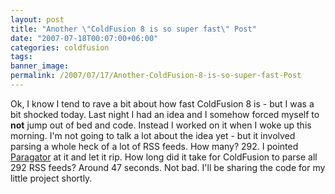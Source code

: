 ```yaml
---
layout: post
title: "Another \"ColdFusion 8 is so super fast\" Post"
date: "2007-07-18T00:07:00+06:00"
categories: coldfusion 
tags: 
banner_image: 
permalink: /2007/07/17/Another-ColdFusion-8-is-so-super-fast-Post
---
```


Ok, I know I tend to rave a bit about how fast ColdFusion 8 is - but I was a bit shocked today. Last night I had an idea and I somehow forced myself to <b>not</b> jump out of bed and code. Instead I worked on it when I woke up this morning. I'm not going to talk a lot about the idea yet - but it involved parsing a whole heck of a lot of RSS feeds. How many? 292. I pointed <a href="http://paragator.riaforge.org/">Paragator</a> at it and let it rip. How long did it take for ColdFusion to parse all 292 RSS feeds? Around 47 seconds. Not bad. I'll be sharing the code for my little project shortly.
